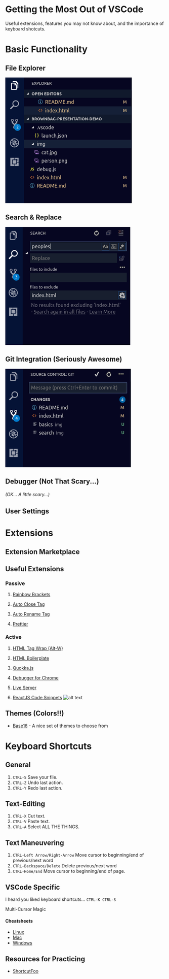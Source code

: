 # Getting the Most Out of VSCode

Useful extensions, features you may not know about, and the importance of keyboard shotcuts.

# Basic Functionality

## File Explorer

![alt text](./img/basics "The File Explorer")

## Search & Replace

![alt text](./img/search "The Search & Replace")

## Git Integration (Seriously Awesome)

![alt text](./img/git "Git")

## Debugger (Not That Scary...)

###### (OK... A little scary...)

## User Settings

# Extensions

## Extension Marketplace

## Useful Extensions

### Passive

1.  [Rainbow Brackets](https://marketplace.visualstudio.com/items?itemName=2gua.rainbow-brackets)

2.  [Auto Close Tag](https://marketplace.visualstudio.com/items?itemName=formulahendry.auto-close-tag)

3.  [Auto Rename Tag](https://marketplace.visualstudio.com/items?itemName=formulahendry.auto-rename-tag)

4.  [Prettier](https://marketplace.visualstudio.com/items?itemName=esbenp.prettier-vscode)

### Active

1.  [HTML Tag Wrap (Alt-W)](https://marketplace.visualstudio.com/items?itemName=bradgashler.htmltagwrap)

2.  [HTML Boilerplate](https://marketplace.visualstudio.com/items?itemName=sidthesloth.html5-boilerplate)

3.  [Quokka.js](https://marketplace.visualstudio.com/items?itemName=WallabyJs.quokka-vscode)

4.  [Debugger for Chrome](https://marketplace.visualstudio.com/items?itemName=msjsdiag.debugger-for-chrome)

5.  [Live Server](https://marketplace.visualstudio.com/items?itemName=ritwickdey.LiveServer)
6.  [ReactJS Code Snippets](https://marketplace.visualstudio.com/items?itemName=xabikos.ReactSnippets)
    ![alt text](https://github.com/xabikos/vscode-react/raw/master/images/component.gif "Snippet Demo")

## Themes (Colors!!)

* [Base16](https://marketplace.visualstudio.com/items?itemName=AndrsDC.base16-themes) - A nice set of themes to choose from

# Keyboard Shortcuts

## General

1.  `CTRL-S` Save your file.
2.  `CTRL-Z` Undo last action.
3.  `CTRL-Y` Redo last action.

## Text-Editing

1.  `CTRL-X` Cut text.
2.  `CTRL-V` Paste text.
3.  `CTRL-A` Select ALL THE THINGS.

## Text Maneuvering

1.  `CTRL-Left Arrow/Right-Arrow` Move cursor to beginning/end of previous/next word
2.  `CTRL-Backspace/Delete` Delete previous/next word
3.  `CTRL-Home/End` Move cursor to beginning/end of page.

## VSCode Specific

I heard you liked keyboard shortcuts... `CTRL-K CTRL-S`

Multi-Cursor Magic

#### Cheatsheets

* [Linux](https://go.microsoft.com/fwlink/?linkid=832145)
* [Mac](https://go.microsoft.com/fwlink/?linkid=832143)
* [Windows](https://go.microsoft.com/fwlink/?linkid=832145)

## Resources for Practicing

* [ShortcutFoo](https://www.shortcutfoo.com/)
